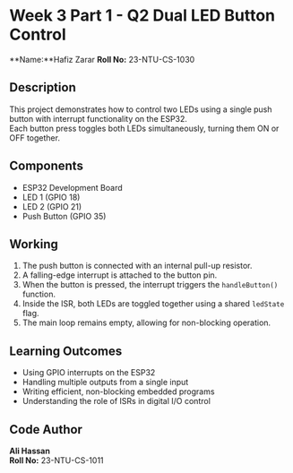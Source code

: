# Week 3 Part 1 - Q2 Dual LED Button Control

**Name:**Hafiz Zarar
**Roll No:** 23-NTU-CS-1030 

## Description
This project demonstrates how to control two LEDs using a single push button with interrupt functionality on the ESP32.  
Each button press toggles both LEDs simultaneously, turning them ON or OFF together.

## Components
- ESP32 Development Board  
- LED 1 (GPIO 18)  
- LED 2 (GPIO 21)  
- Push Button (GPIO 35)

## Working
1. The push button is connected with an internal pull-up resistor.  
2. A falling-edge interrupt is attached to the button pin.  
3. When the button is pressed, the interrupt triggers the `handleButton()` function.  
4. Inside the ISR, both LEDs are toggled together using a shared `ledState` flag.  
5. The main loop remains empty, allowing for non-blocking operation.

## Learning Outcomes
- Using GPIO interrupts on the ESP32  
- Handling multiple outputs from a single input  
- Writing efficient, non-blocking embedded programs  
- Understanding the role of ISRs in digital I/O control

## Code Author
**Ali Hassan**  
**Roll No:** 23-NTU-CS-1011
